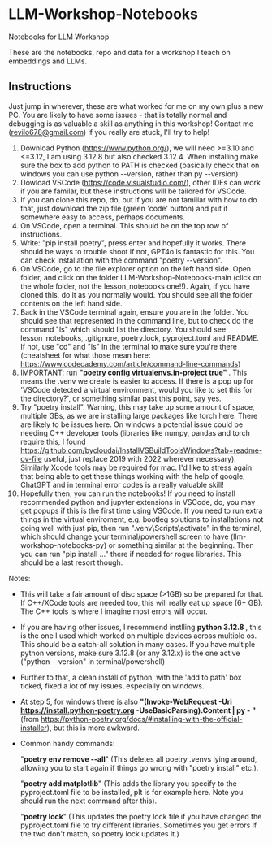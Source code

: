 # LLM-Workshop-Notebooks
Notebooks for LLM Workshop

These are the notebooks, repo and data for a workshop I teach on embeddings and LLMs.

## Instructions 

Just jump in wherever, these are what worked for me on my own plus a new PC. You are likely to have some issues - that is totally normal and debugging is as valuable a skill as anything in this workshop! Contact me (revilo678@gmail.com) if you really are stuck, I'll try to help!

1) Download Python (https://www.python.org/), we will need >=3.10 and <=3.12, I am using 3.12.8 but also checked 3.12.4. When installing make sure the box to add python to PATH is checked (basically check that on windows you can use python --version, rather than py --version)
2) Dowload VSCode (https://code.visualstudio.com/), other IDEs can work if you are familar, but these instructions will be tailored for VSCode.
3) If you can clone this repo, do, but if you are not familiar with how to do that, just download the zip file (green 'code' button) and put it somewhere easy to access, perhaps documents.
4) On VSCode, open a terminal. This should be on the top row of instructions.
5) Write: "pip install poetry", press enter and hopefully it works. There should be ways to trouble shoot if not, GPT4o is fantastic for this. You can check installation with the command "poetry --version".
6) On VSCode, go to the file explorer option on the left hand side. Open folder, and click on the folder LLM-Workshop-Notebooks-main (click on the whole folder, not the lesson_notebooks one!!). Again, if you have cloned this, do it as you normally would. You should see all the folder contents on the left hand side.
7) Back in the VSCode terminal again, ensure you are in the folder. You should see that represented in the command line, but to check do the command "ls" which should list the directory. You should see lesson_notebooks, .gitignore, poetry.lock, pyproject.toml and README. If not, use "cd" and "ls" in the terminal to make sure you're there (cheatsheet for what those mean here: https://www.codecademy.com/article/command-line-commands)
8) IMPORTANT: run <b> "poetry config virtualenvs.in-project true" </b>. This means the .venv we create is easier to access. If there is a pop up for 'VSCode detected a virtual environment, would you like to set this for the directory?', or something similar past this point, say yes.
9) Try "poetry install". Warning, this may take up some amount of space, multiple GBs, as we are installing large packages like torch here. There are likely to be issues here. On windows a potential issue could be needing C++ developer tools (libraries like numpy, pandas and torch require this, I found https://github.com/bycloudai/InstallVSBuildToolsWindows?tab=readme-ov-file useful, just replace 2019 with 2022 wherever necessary). Similarly Xcode tools may be required for mac. I'd like to stress again that being able to get these things working with the help of google, ChatGPT and in terminal error codes is a really valuable skill!
10) Hopefully then, you can run the notebooks! If you need to install recommended python and jupyter extensions in VSCode, do, you may get popups if this is the first time using VSCode. If you need to run extra things in the virtual enviroment, e.g. bootleg solutions to installations not going well with just pip, then run ".venv\Scripts\activate" in the terminal, which should change your terminal/powershell screen to have (llm-workshop-notebooks-py) or something similar at the beginning. Then you can run "pip install ..." there if needed for rogue libraries. This should be a last resort though.

Notes:
- This will take a fair amount of disc space (>1GB) so be prepared for that. If C++/XCode tools are needed too, this will really eat up space (6+ GB). The C++ tools is where I imagine most errors will occur.
- If you are having other issues, I recommend instlling <b> python 3.12.8 </b>, this is the one I used which worked on multiple devices across multiple os. This should be a catch-all solution in many cases. If you have multiple python versions, make sure 3.12.8 (or any 3.12.x) is the one active ("python --version" in terminal/powershell)
- Further to that, a clean install of python, with the 'add to path' box ticked, fixed a lot of my issues, especially on windows.
- At step 5, for windows there is also <b> "(Invoke-WebRequest -Uri https://install.python-poetry.org -UseBasicParsing).Content | py - "</b> (from https://python-poetry.org/docs/#installing-with-the-official-installer), but this is more awkward.
- Common handy commands:

    "<b>poetry env remove --all</b>" (This deletes all poetry .venvs lying around, allowing you to start again if things go wrong with "poetry install" etc.).

    "<b>poetry add matplotlib</b>" (This adds the library you specify to the pyproject.toml file to be installed, plt is for example here. Note you should run the next command after this).

    "<b>poetry lock</b>" (This updates the poetry lock file if you have changed the pyproject.toml file to try different libraries. Sometimes you get errors if the two don't match, so poetry         lock updates it.)
